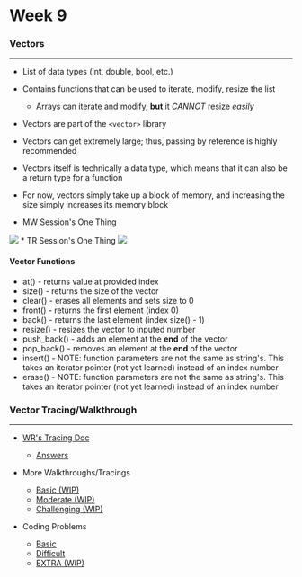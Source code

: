 # Week 9

### Vectors
---
* List of data types (int, double, bool, etc.)
* Contains functions that can be used to iterate, modify, resize the list
    * Arrays can iterate and modify, **but** it *CANNOT* resize *easily*
* Vectors are part of the `<vector>` library
* Vectors can get extremely large; thus, passing by reference is highly recommended
* Vectors itself is technically a data type, which means that it can also be a return type for a function
* For now, vectors simply take up a block of memory, and increasing the size simply increases its memory block

* MW Session's One Thing
<img src="V_8_28.png">
* TR Session's One Thing
<img src="V_8_29.png">

#### Vector Functions
* at() - returns value at provided index
* size() - returns the size of the vector
* clear() - erases all elements and sets size to 0
* front() - returns the first element (index 0)
* back() - returns the last element (index size() - 1)
* resize() - resizes the vector to inputed number 
* push_back() - adds an element at the **end** of the vector
* pop_back() - removes an element at the **end** of the vector
* insert() - NOTE: function parameters are not the same as string's. This takes an iterator pointer (not yet learned) instead of an index number
* erase() - NOTE: function parameters are not the same as string's. This takes an iterator pointer (not yet learned) instead of an index number

### Vector Tracing/Walkthrough
---
* [WR's Tracing Doc](https://docs.google.com/document/d/10EZhO_22l2hLcbMx9_jCys77uz33TWRrR861aPMHKkk/edit?usp=sharing)
    * [Answers](https://repl.it/@PikaSannnnn/Vector-Tracing#main.cpp)

* More Walkthroughs/Tracings
    * [Basic (WIP)]()
    * [Moderate (WIP)]()
    * [Challenging (WIP)]()

* Coding Problems
    * [Basic](https://repl.it/@PikaSannnnn/W9b#main.cpp)
    * [Difficult](https://repl.it/@PikaSannnnn/W9d#main.cpp)
    * [EXTRA (WIP)](https://repl.it/@PikaSannnnn/W9e#main.cpp)